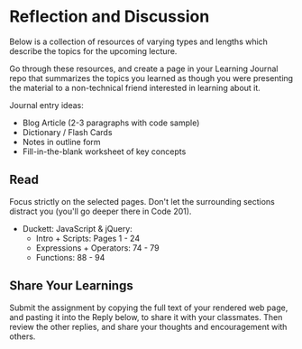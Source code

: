 # Reflection and Discussion

Below is a collection of resources of varying types and lengths which describe the topics for the upcoming lecture.  

Go through these resources, and create a page in your Learning Journal repo that summarizes the topics you learned as though you were presenting the material to a non-technical friend interested in learning about it.

Journal entry ideas:
* Blog Article (2-3 paragraphs with code sample)
* Dictionary / Flash Cards
* Notes in outline form
* Fill-in-the-blank worksheet of key concepts

## Read

Focus strictly on the selected pages. Don't let the surrounding sections distract you (you'll go deeper there in Code 201). 

- Duckett: JavaScript & jQuery:
  - Intro + Scripts: Pages 1 - 24
  - Expressions + Operators: 74 - 79
  - Functions: 88 - 94

## Share Your Learnings

Submit the assignment by copying the full text of your rendered web page, and pasting it into the Reply below, to share it with your classmates. Then review the other replies, and share your thoughts and encouragement with others. 
